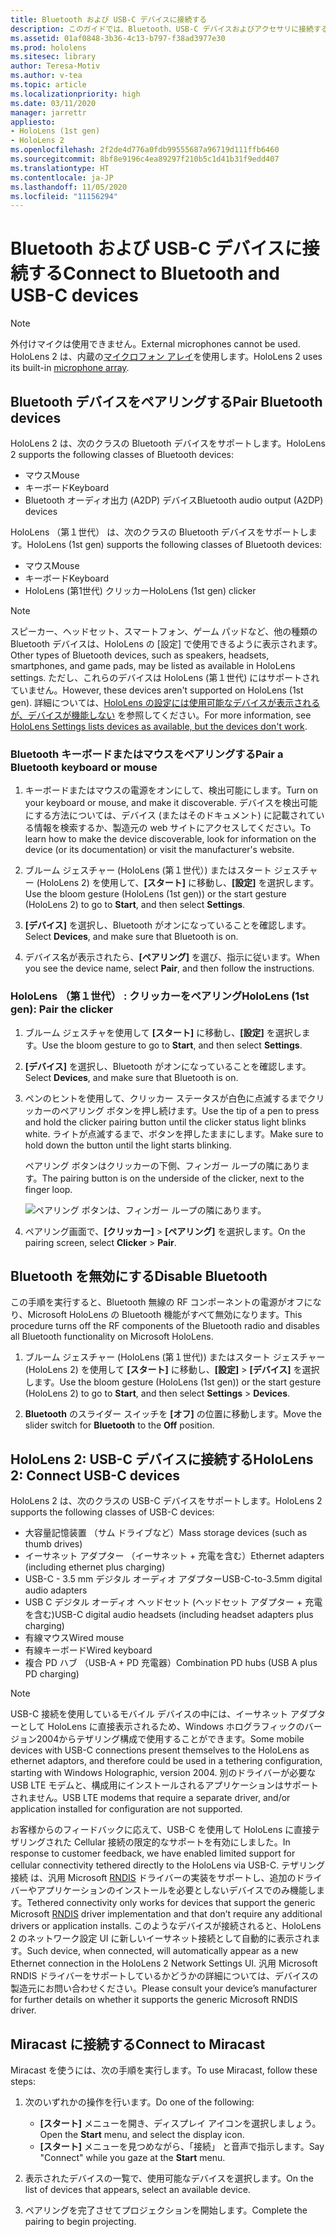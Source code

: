```yaml
---
title: Bluetooth および USB-C デバイスに接続する
description: このガイドでは、Bluetooth、USB-C デバイスおよびアクセサリに接続する方法について説明します。
ms.assetid: 01af0848-3b36-4c13-b797-f38ad3977e30
ms.prod: hololens
ms.sitesec: library
author: Teresa-Motiv
ms.author: v-tea
ms.topic: article
ms.localizationpriority: high
ms.date: 03/11/2020
manager: jarrettr
appliesto:
- HoloLens (1st gen)
- HoloLens 2
ms.openlocfilehash: 2f2de4d776a0fdb99555687a96719d111ffb6460
ms.sourcegitcommit: 8bf8e9196c4ea89297f210b5c1d41b31f9edd407
ms.translationtype: HT
ms.contentlocale: ja-JP
ms.lasthandoff: 11/05/2020
ms.locfileid: "11156294"
---
```

# <span data-ttu-id="3d272-103">Bluetooth および USB-C デバイスに接続する</span><span class="sxs-lookup"><span data-stu-id="3d272-103">Connect to Bluetooth and USB-C devices</span></span>

> [!NOTE]
> <span data-ttu-id="3d272-104">外付けマイクは使用できません。</span><span class="sxs-lookup"><span data-stu-id="3d272-104">External microphones cannot be used.</span></span> <span data-ttu-id="3d272-105">HoloLens 2 は、内蔵の[マイクロフォン アレイ](hololens2-hardware.md#audio-and-speech)を使用します。</span><span class="sxs-lookup"><span data-stu-id="3d272-105">HoloLens 2 uses its built-in [microphone array](hololens2-hardware.md#audio-and-speech).</span></span>

## <span data-ttu-id="3d272-106">Bluetooth デバイスをペアリングする</span><span class="sxs-lookup"><span data-stu-id="3d272-106">Pair Bluetooth devices</span></span>

<span data-ttu-id="3d272-107">HoloLens 2 は、次のクラスの Bluetooth デバイスをサポートします。</span><span class="sxs-lookup"><span data-stu-id="3d272-107">HoloLens 2 supports the following classes of Bluetooth devices:</span></span>

- <span data-ttu-id="3d272-108">マウス</span><span class="sxs-lookup"><span data-stu-id="3d272-108">Mouse</span></span>
- <span data-ttu-id="3d272-109">キーボード</span><span class="sxs-lookup"><span data-stu-id="3d272-109">Keyboard</span></span>
- <span data-ttu-id="3d272-110">Bluetooth オーディオ出力 (A2DP) デバイス</span><span class="sxs-lookup"><span data-stu-id="3d272-110">Bluetooth audio output (A2DP) devices</span></span>

<span data-ttu-id="3d272-111">HoloLens （第１世代） は、次のクラスの Bluetooth デバイスをサポートします。</span><span class="sxs-lookup"><span data-stu-id="3d272-111">HoloLens (1st gen) supports the following classes of Bluetooth devices:</span></span>

- <span data-ttu-id="3d272-112">マウス</span><span class="sxs-lookup"><span data-stu-id="3d272-112">Mouse</span></span>
- <span data-ttu-id="3d272-113">キーボード</span><span class="sxs-lookup"><span data-stu-id="3d272-113">Keyboard</span></span>
- <span data-ttu-id="3d272-114">HoloLens (第1世代) クリッカー</span><span class="sxs-lookup"><span data-stu-id="3d272-114">HoloLens (1st gen) clicker</span></span>

> [!NOTE]
> <span data-ttu-id="3d272-115">スピーカー、ヘッドセット、スマートフォン、ゲーム パッドなど、他の種類の Bluetooth デバイスは、HoloLens の [設定] で使用できるように表示されます。</span><span class="sxs-lookup"><span data-stu-id="3d272-115">Other types of Bluetooth devices, such as speakers, headsets, smartphones, and game pads, may be listed as available in HoloLens settings.</span></span> <span data-ttu-id="3d272-116">ただし、これらのデバイスは HoloLens (第１世代) にはサポートされていません。</span><span class="sxs-lookup"><span data-stu-id="3d272-116">However, these devices aren't supported on HoloLens (1st gen).</span></span> <span data-ttu-id="3d272-117">詳細については、[HoloLens の設定には使用可能なデバイスが表示されるが、デバイスが機能しない](hololens-FAQ.md#hololens-settings-lists-devices-as-available-but-the-devices-dont-work) を参照してください。</span><span class="sxs-lookup"><span data-stu-id="3d272-117">For more information, see [HoloLens Settings lists devices as available, but the devices don't work](hololens-FAQ.md#hololens-settings-lists-devices-as-available-but-the-devices-dont-work).</span></span>

### <span data-ttu-id="3d272-118">Bluetooth キーボードまたはマウスをペアリングする</span><span class="sxs-lookup"><span data-stu-id="3d272-118">Pair a Bluetooth keyboard or mouse</span></span>

1. <span data-ttu-id="3d272-119">キーボードまたはマウスの電源をオンにして、検出可能にします。</span><span class="sxs-lookup"><span data-stu-id="3d272-119">Turn on your keyboard or mouse, and make it discoverable.</span></span> <span data-ttu-id="3d272-120">デバイスを検出可能にする方法については、デバイス (またはそのドキュメント) に記載されている情報を検索するか、製造元の web サイトにアクセスしてください。</span><span class="sxs-lookup"><span data-stu-id="3d272-120">To learn how to make the device discoverable, look for information on the device (or its documentation) or visit the manufacturer's website.</span></span>

1. <span data-ttu-id="3d272-121">ブルーム ジェスチャー (HoloLens (第１世代）) またはスタート ジェスチャー (HoloLens 2) を使用して、**[スタート]** に移動し、**[設定]** を選択します。</span><span class="sxs-lookup"><span data-stu-id="3d272-121">Use the bloom gesture (HoloLens (1st gen)) or the start gesture (HoloLens 2) to go to **Start**, and then select **Settings**.</span></span>

1. <span data-ttu-id="3d272-122">**[デバイス]** を選択し、Bluetooth がオンになっていることを確認します。</span><span class="sxs-lookup"><span data-stu-id="3d272-122">Select **Devices**, and make sure that Bluetooth is on.</span></span>  

1. <span data-ttu-id="3d272-123">デバイス名が表示されたら、**[ペアリング]** を選び、指示に従います。</span><span class="sxs-lookup"><span data-stu-id="3d272-123">When you see the device name, select **Pair**, and then follow the instructions.</span></span>

### <span data-ttu-id="3d272-124">HoloLens （第１世代） : クリッカーをペアリング</span><span class="sxs-lookup"><span data-stu-id="3d272-124">HoloLens (1st gen): Pair the clicker</span></span>

1. <span data-ttu-id="3d272-125">ブルーム ジェスチャを使用して **[スタート]** に移動し、**[設定]** を選択します。</span><span class="sxs-lookup"><span data-stu-id="3d272-125">Use the bloom gesture to go to **Start**, and then select **Settings**.</span></span>

1. <span data-ttu-id="3d272-126">**[デバイス]** を選択し、Bluetooth がオンになっていることを確認します。</span><span class="sxs-lookup"><span data-stu-id="3d272-126">Select **Devices**, and make sure that Bluetooth is on.</span></span>

1. <span data-ttu-id="3d272-127">ペンのヒントを使用して、クリッカー ステータスが白色に点滅するまでクリッカーのペアリング ボタンを押し続けます。</span><span class="sxs-lookup"><span data-stu-id="3d272-127">Use the tip of a pen to press and hold the clicker pairing button until the clicker status light blinks white.</span></span> <span data-ttu-id="3d272-128">ライトが点滅するまで、ボタンを押したままにします。</span><span class="sxs-lookup"><span data-stu-id="3d272-128">Make sure to hold down the button until the light starts blinking.</span></span>  

   <span data-ttu-id="3d272-129">ペアリング ボタンはクリッカーの下側、フィンガー ループの隣にあります。</span><span class="sxs-lookup"><span data-stu-id="3d272-129">The pairing button is on the underside of the clicker, next to the finger loop.</span></span>
   
   ![ペアリング ボタンは、フィンガー ループの隣にあります。](images/use-hololens-clicker-1.png)
   
1. <span data-ttu-id="3d272-131">ペアリング画面で、**[クリッカー]** > **[ペアリング]** を選択します。</span><span class="sxs-lookup"><span data-stu-id="3d272-131">On the pairing screen, select **Clicker** > **Pair**.</span></span>

## <span data-ttu-id="3d272-132">Bluetooth を無効にする</span><span class="sxs-lookup"><span data-stu-id="3d272-132">Disable Bluetooth</span></span>

<span data-ttu-id="3d272-133">この手順を実行すると、Bluetooth 無線の RF コンポーネントの電源がオフになり、Microsoft HoloLens の Bluetooth 機能がすべて無効になります。</span><span class="sxs-lookup"><span data-stu-id="3d272-133">This procedure turns off the RF components of the Bluetooth radio and disables all Bluetooth functionality on Microsoft HoloLens.</span></span>

1. <span data-ttu-id="3d272-134">ブルーム ジェスチャー (HoloLens (第１世代)) またはスタート ジェスチャー (HoloLens 2) を使用して **[スタート]** に移動し、**[設定]**  > **[デバイス]** を選択します。</span><span class="sxs-lookup"><span data-stu-id="3d272-134">Use the bloom gesture (HoloLens (1st gen)) or the start gesture (HoloLens 2) to go to **Start**, and then select **Settings** > **Devices**.</span></span>

1. <span data-ttu-id="3d272-135">**Bluetooth** のスライダー スイッチを **[オフ]** の位置に移動します。</span><span class="sxs-lookup"><span data-stu-id="3d272-135">Move the slider switch for **Bluetooth** to the **Off** position.</span></span>

## <span data-ttu-id="3d272-136">HoloLens 2: USB-C デバイスに接続する</span><span class="sxs-lookup"><span data-stu-id="3d272-136">HoloLens 2: Connect USB-C devices</span></span>

<span data-ttu-id="3d272-137">HoloLens 2 は、次のクラスの USB-C デバイスをサポートします。</span><span class="sxs-lookup"><span data-stu-id="3d272-137">HoloLens 2 supports the following classes of USB-C devices:</span></span>

- <span data-ttu-id="3d272-138">大容量記憶装置 （サム ドライブなど）</span><span class="sxs-lookup"><span data-stu-id="3d272-138">Mass storage devices (such as thumb drives)</span></span>
- <span data-ttu-id="3d272-139">イーサネット アダプター （イーサネット + 充電を含む）</span><span class="sxs-lookup"><span data-stu-id="3d272-139">Ethernet adapters (including ethernet plus charging)</span></span>
- <span data-ttu-id="3d272-140">USB-C - 3.5 mm デジタル オーディオ アダプター</span><span class="sxs-lookup"><span data-stu-id="3d272-140">USB-C-to-3.5mm digital audio adapters</span></span>
- <span data-ttu-id="3d272-141">USB C デジタル オーディオ ヘッドセット (ヘッドセット アダプター + 充電を含む)</span><span class="sxs-lookup"><span data-stu-id="3d272-141">USB-C digital audio headsets (including headset adapters plus charging)</span></span>
- <span data-ttu-id="3d272-142">有線マウス</span><span class="sxs-lookup"><span data-stu-id="3d272-142">Wired mouse</span></span>
- <span data-ttu-id="3d272-143">有線キーボード</span><span class="sxs-lookup"><span data-stu-id="3d272-143">Wired keyboard</span></span>
- <span data-ttu-id="3d272-144">複合 PD ハブ （USB-A + PD 充電器）</span><span class="sxs-lookup"><span data-stu-id="3d272-144">Combination PD hubs (USB A plus PD charging)</span></span>

> [!NOTE]
> <span data-ttu-id="3d272-145">USB-C 接続を使用しているモバイル デバイスの中には、イーサネット アダプターとして HoloLens に直接表示されるため、Windows ホログラフィックのバージョン2004からテザリング構成で使用することができます。</span><span class="sxs-lookup"><span data-stu-id="3d272-145">Some mobile devices with USB-C connections present themselves to the HoloLens as ethernet adaptors, and therefore could be used in a tethering configuration, starting with Windows Holographic, version 2004.</span></span> <span data-ttu-id="3d272-146">別のドライバーが必要な USB LTE モデムと、構成用にインストールされるアプリケーションはサポートされません。</span><span class="sxs-lookup"><span data-stu-id="3d272-146">USB LTE modems that require a separate driver, and/or application installed for configuration are not supported.</span></span>

<span data-ttu-id="3d272-147">お客様からのフィードバックに応えて、USB-C を使用して HoloLens に直接テザリングされた Cellular 接続の限定的なサポートを有効にしました。</span><span class="sxs-lookup"><span data-stu-id="3d272-147">In response to customer feedback, we have enabled limited support for cellular connectivity tethered directly to the HoloLens via USB-C.</span></span>  <span data-ttu-id="3d272-148">テザリング接続 は、汎用 Microsoft [RNDIS](https://docs.microsoft.com/windows-hardware/drivers/network/overview-of-remote-ndis--rndis-) ドライバーの実装をサポートし、追加のドライバーやアプリケーションのインストールを必要としないデバイスでのみ機能します。</span><span class="sxs-lookup"><span data-stu-id="3d272-148">Tethered connectivity only works for devices that support the generic Microsoft [RNDIS](https://docs.microsoft.com/windows-hardware/drivers/network/overview-of-remote-ndis--rndis-) driver implementation and that don’t require any additional drivers or application installs.</span></span>  <span data-ttu-id="3d272-149">このようなデバイスが接続されると、HoloLens 2 のネットワーク設定 UI に新しいイーサネット接続として自動的に表示されます。</span><span class="sxs-lookup"><span data-stu-id="3d272-149">Such device, when connected, will automatically appear as a new Ethernet connection in the HoloLens 2 Network Settings UI.</span></span> <span data-ttu-id="3d272-150">汎用 Microsoft RNDIS ドライバーをサポートしているかどうかの詳細については、デバイスの製造元にお問い合わせください。</span><span class="sxs-lookup"><span data-stu-id="3d272-150">Please consult your device’s manufacturer for further details on whether it supports the generic Microsoft RNDIS driver.</span></span>

## <span data-ttu-id="3d272-151">Miracast に接続する</span><span class="sxs-lookup"><span data-stu-id="3d272-151">Connect to Miracast</span></span>

<span data-ttu-id="3d272-152">Miracast を使うには、次の手順を実行します。</span><span class="sxs-lookup"><span data-stu-id="3d272-152">To use Miracast, follow these steps:</span></span>

1. <span data-ttu-id="3d272-153">次のいずれかの操作を行います。</span><span class="sxs-lookup"><span data-stu-id="3d272-153">Do one of the following:</span></span>  

   - <span data-ttu-id="3d272-154">**[スタート]** メニューを開き、ディスプレイ アイコンを選択しましょう。</span><span class="sxs-lookup"><span data-stu-id="3d272-154">Open the **Start** menu, and select the display icon.</span></span>
   - <span data-ttu-id="3d272-155">**[スタート]** メニューを見つめながら、「接続」 と音声で指示します。</span><span class="sxs-lookup"><span data-stu-id="3d272-155">Say "Connect" while you gaze at the **Start** menu.</span></span>  

1. <span data-ttu-id="3d272-156">表示されたデバイスの一覧で、使用可能なデバイスを選択します。</span><span class="sxs-lookup"><span data-stu-id="3d272-156">On the list of devices that appears, select an available device.</span></span>

1. <span data-ttu-id="3d272-157">ペアリングを完了させてプロジェクションを開始します。</span><span class="sxs-lookup"><span data-stu-id="3d272-157">Complete the pairing to begin projecting.</span></span>
